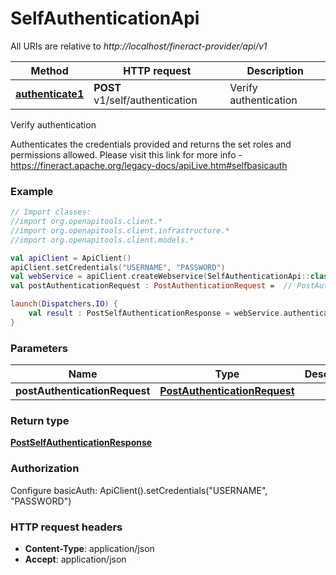 # SelfAuthenticationApi

All URIs are relative to *http://localhost/fineract-provider/api/v1*

| Method | HTTP request | Description |
| ------------- | ------------- | ------------- |
| [**authenticate1**](SelfAuthenticationApi.md#authenticate1) | **POST** v1/self/authentication | Verify authentication |



Verify authentication

Authenticates the credentials provided and returns the set roles and permissions allowed.  Please visit this link for more info - https://fineract.apache.org/legacy-docs/apiLive.htm#selfbasicauth

### Example
```kotlin
// Import classes:
//import org.openapitools.client.*
//import org.openapitools.client.infrastructure.*
//import org.openapitools.client.models.*

val apiClient = ApiClient()
apiClient.setCredentials("USERNAME", "PASSWORD")
val webService = apiClient.createWebservice(SelfAuthenticationApi::class.java)
val postAuthenticationRequest : PostAuthenticationRequest =  // PostAuthenticationRequest | 

launch(Dispatchers.IO) {
    val result : PostSelfAuthenticationResponse = webService.authenticate1(postAuthenticationRequest)
}
```

### Parameters
| Name | Type | Description  | Notes |
| ------------- | ------------- | ------------- | ------------- |
| **postAuthenticationRequest** | [**PostAuthenticationRequest**](PostAuthenticationRequest.md)|  | |

### Return type

[**PostSelfAuthenticationResponse**](PostSelfAuthenticationResponse.md)

### Authorization


Configure basicAuth:
    ApiClient().setCredentials("USERNAME", "PASSWORD")

### HTTP request headers

 - **Content-Type**: application/json
 - **Accept**: application/json

